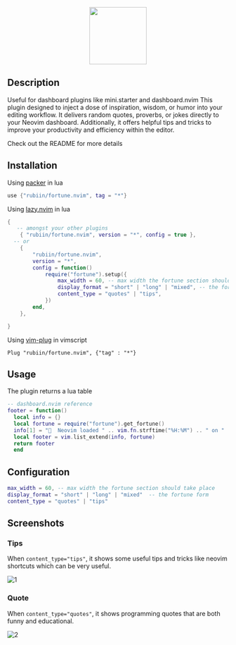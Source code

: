 <p align="center"><img src="https://i.imgur.com/wLMNwZq.png" height=130 /></p>

## Description

Useful for dashboard plugins like mini.starter and dashboard.nvim
This plugin designed to inject a dose of inspiration, wisdom, or humor into your editing workflow. It delivers random quotes, proverbs, or jokes directly to your Neovim dashboard. Additionally, it offers helpful tips and tricks to improve your productivity and efficiency within the editor.

Check out the README for more details

## Installation

Using [packer](https://github.com/wbthomason/packer.nvim) in lua

```lua
use {"rubiin/fortune.nvim", tag = "*"}
```

Using [lazy.nvim](https://github.com/folke/lazy.nvim) in lua

```lua
{
   -- amongst your other plugins
  	{ "rubiin/fortune.nvim", version = "*", config = true },
  -- or
	{
		"rubiin/fortune.nvim",
		version = "*",
		config = function()
			require("fortune").setup({
				max_width = 60, -- max width the fortune section should take place
				display_format = "short" | "long" | "mixed", -- the fortune form
				content_type = "quotes" | "tips",
			})
		end,
	},

}
```

Using [vim-plug](https://github.com/junegunn/vim-plug) in vimscript

```vim
Plug "rubiin/fortune.nvim", {"tag" : "*"}
```

## Usage

The plugin returns a lua table

```lua
-- dashboard.nvim reference
footer = function()
  local info = {}
  local fortune = require("fortune").get_fortune()
  info[1] = "  Neovim loaded " .. vim.fn.strftime("%H:%M") .. " on " .. vim.fn.strftime("%d/%m/%Y") .. " '"
  local footer = vim.list_extend(info, fortune)
  return footer
  end

```

## Configuration

```lua
max_width = 60, -- max width the fortune section should take place
display_format = "short" | "long" | "mixed"  -- the fortune form
content_type = "quotes" | "tips"
```

## Screenshots

### Tips

When `content_type="tips"`, it shows some useful tips and tricks like neovim shortcuts which can be very useful.

![1](https://i.imgur.com/f8CvAso.png)

### Quote

When `content_type="quotes"`, it shows programming quotes that are both funny and educational.

![2](https://i.imgur.com/Zi0Gr2n.png)
